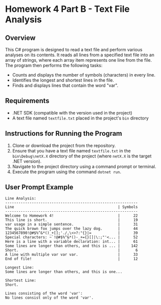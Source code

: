 ﻿
# Homework 4 Part B - Text File Analysis

## Overview
This C# program is designed to read a text file and perform various analyses on its contents. It reads all lines from a specified text file into an array of strings, where each array item represents one line from the file. The program then performs the following tasks:
- Counts and displays the number of symbols (characters) in every line.
- Identifies the longest and shortest lines in the file.
- Finds and displays lines that contain the word "var".

## Requirements
- .NET SDK (compatible with the version used in the project)
- A text file named `textfile.txt` placed in the project's `bin` directory

## Instructions for Running the Program
1. Clone or download the project from the repository.
2. Ensure that you have a text file named `textfile.txt` in the `bin\Debug\netX.X` directory of the project (where `netX.X` is the target .NET version).
3. Navigate to the project directory using a command prompt or terminal.
4. Execute the program using the command `dotnet run`.

## User Prompt Example
```
Line Analysis:
------------------------------------------------------------
Line                                               | Symbols
------------------------------------------------------------
Welcome to Homework 4!                             |      22
This line is short.                                |      19
var usage in a simple sentence.                    |      31
The quick brown fox jumps over the lazy dog.       |      44
1234567890!@#$%^&*()_+[];'./,\<>?:"{}|=            |      39
Special characters: ~`!@#$%^&*()-_+={}[]|\:;"'<... |      52
Here is a line with a variable declaration: int... |      61
Some lines are longer than others, and this is ... |     142
Short.                                             |       6
A line with multiple var var var.                  |      33
End of file!                                       |      12

Longest Line:
Some lines are longer than others, and this is one...

Shortest Line:
Short.

Lines consisting of the word 'var':
No lines consist only of the word 'var'.
```
